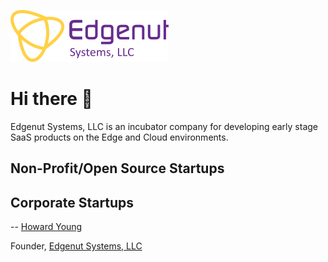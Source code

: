 ![Logo of Edgenut Systems, LLC](../assets/edgenut-logo.png)

# Hi there 👋

Edgenut Systems, LLC is an incubator company for developing early stage SaaS products on the Edge and Cloud environments.

## Non-Profit/Open Source Startups

## Corporate Startups


-- [Howard Young](https://github.com/howardyoung)

Founder, [Edgenut Systems, LLC](https://edgenut.com)
